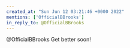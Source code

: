 ```yaml
---
created_at: "Sun Jun 12 03:21:46 +0000 2022"
mentions: ['OfficialBBrooks']
in_reply_to: @OfficialBBrooks
---
```


@OfficialBBrooks Get better soon!